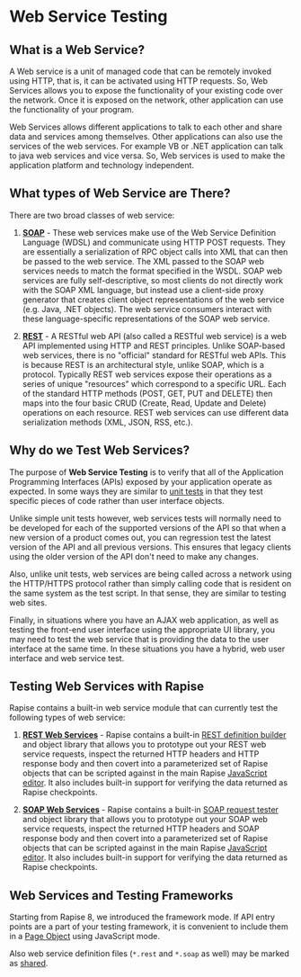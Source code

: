 # Web Service Testing

## What is a Web Service?

A Web service is a unit of managed code that can be remotely invoked
using HTTP, that is, it can be activated using HTTP requests. So, Web
Services allows you to expose the functionality of your existing code
over the network. Once it is exposed on the network, other application
can use the functionality of your program.

Web Services allows different applications to talk to each other and
share data and services among themselves. Other applications can also
use the services of the web services. For example VB or .NET application
can talk to java web services and vice versa. So, Web services is used
to make the application platform and technology independent.

## What types of Web Service are There?

There are two broad classes of web service:

1. [**SOAP**](soap_web_services.md) - These web services make use of the Web Service Definition Language (WDSL) and communicate using HTTP POST requests. They are essentially a serialization of RPC object calls into XML that can then be passed to the web service. The XML passed to the SOAP web services needs to match the format specified in the WSDL. SOAP web services are fully self-descriptive, so most clients do not directly work with the SOAP XML language, but instead use a client-side proxy generator that creates client object representations of the web service (e.g. Java, .NET objects). The web service consumers interact with these language-specific representations of the SOAP web service.

2. [**REST**](rest_web_service.md) - A RESTful web API (also called a RESTful web service) is a web API implemented using HTTP and REST principles. Unlike SOAP-based web services, there is no "official" standard for RESTful web APIs. This is because REST is an architectural style, unlike SOAP, which is a protocol. Typically REST web services expose their operations as a series of unique "resources" which correspond to a specific URL. Each of the standard HTTP methods (POST, GET, PUT and DELETE) then maps into the four basic CRUD (Create, Read, Update and Delete) operations on each
resource. REST web services can use different data serialization methods (XML, JSON, RSS, etc.).

## Why do we Test Web Services?

The purpose of **Web Service Testing** is to verify that all of the Application Programming Interfaces (APIs) exposed by your application operate as expected. In some ways they are similar to [unit tests](unit_testing.md) in that they test specific pieces of code rather than user interface objects.

Unlike simple unit tests however, web services tests will normally need
to be developed for each of the supported versions of the API so that
when a new version of a product comes out, you can regression test the
latest version of the API and all previous versions. This ensures that
legacy clients using the older version of the API don't need to make any
changes.

Also, unlike unit tests, web services are being called across a network
using the HTTP/HTTPS protocol rather than simply calling code that is
resident on the same system as the test script. In that sense, they are
similar to testing web sites.

Finally, in situations where you have an AJAX web application, as well
as testing the front-end user interface using the appropriate UI
library, you may need to test the web service that is providing the data
to the user interface at the same time. In these situations you have a
hybrid, web user interface and web service test.

## Testing Web Services with Rapise

Rapise contains a built-in web service module that can currently test
the following types of web service:

1. [**REST Web Services**](rest_web_service.md) - Rapise contains a built-in [REST definition builder](rest_definition_editor.md) and object library that allows you to prototype out your REST web service requests, inspect the returned HTTP headers and HTTP response body and then covert into a parameterized set of Rapise objects that can be scripted against in the main Rapise [JavaScript editor](javascript_ide.md). It also includes built-in support for verifying the data returned as Rapise checkpoints.

2. [**SOAP Web Services**](soap_web_services.md) - Rapise contains a built-in [SOAP request tester](soap_definition_editor.md) and object library that allows you to prototype out your SOAP web service requests, inspect the returned HTTP headers and SOAP response body and then covert into a parameterized set of Rapise objects that can be scripted against in the main Rapise [JavaScript editor](javascript_ide.md). It also includes built-in support for verifying the data returned as Rapise checkpoints.

## Web Services and Testing Frameworks

Starting from Rapise 8, we introduced the framework mode. If API entry points are a part of your testing framework, it is convenient to include them in a [Page Object](/Guide/Frameworks/pageobjects) using JavaScript mode.

Also web service definition files (`*.rest` and `*.soap` as well) may be marked as [shared](/Guide/Frameworks/frameworks#shared-files-and-repositories).
